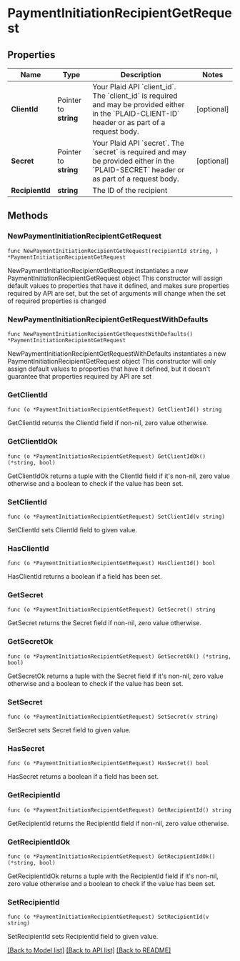 # PaymentInitiationRecipientGetRequest

## Properties

Name | Type | Description | Notes
------------ | ------------- | ------------- | -------------
**ClientId** | Pointer to **string** | Your Plaid API &#x60;client_id&#x60;. The &#x60;client_id&#x60; is required and may be provided either in the &#x60;PLAID-CLIENT-ID&#x60; header or as part of a request body. | [optional] 
**Secret** | Pointer to **string** | Your Plaid API &#x60;secret&#x60;. The &#x60;secret&#x60; is required and may be provided either in the &#x60;PLAID-SECRET&#x60; header or as part of a request body. | [optional] 
**RecipientId** | **string** | The ID of the recipient | 

## Methods

### NewPaymentInitiationRecipientGetRequest

`func NewPaymentInitiationRecipientGetRequest(recipientId string, ) *PaymentInitiationRecipientGetRequest`

NewPaymentInitiationRecipientGetRequest instantiates a new PaymentInitiationRecipientGetRequest object
This constructor will assign default values to properties that have it defined,
and makes sure properties required by API are set, but the set of arguments
will change when the set of required properties is changed

### NewPaymentInitiationRecipientGetRequestWithDefaults

`func NewPaymentInitiationRecipientGetRequestWithDefaults() *PaymentInitiationRecipientGetRequest`

NewPaymentInitiationRecipientGetRequestWithDefaults instantiates a new PaymentInitiationRecipientGetRequest object
This constructor will only assign default values to properties that have it defined,
but it doesn't guarantee that properties required by API are set

### GetClientId

`func (o *PaymentInitiationRecipientGetRequest) GetClientId() string`

GetClientId returns the ClientId field if non-nil, zero value otherwise.

### GetClientIdOk

`func (o *PaymentInitiationRecipientGetRequest) GetClientIdOk() (*string, bool)`

GetClientIdOk returns a tuple with the ClientId field if it's non-nil, zero value otherwise
and a boolean to check if the value has been set.

### SetClientId

`func (o *PaymentInitiationRecipientGetRequest) SetClientId(v string)`

SetClientId sets ClientId field to given value.

### HasClientId

`func (o *PaymentInitiationRecipientGetRequest) HasClientId() bool`

HasClientId returns a boolean if a field has been set.

### GetSecret

`func (o *PaymentInitiationRecipientGetRequest) GetSecret() string`

GetSecret returns the Secret field if non-nil, zero value otherwise.

### GetSecretOk

`func (o *PaymentInitiationRecipientGetRequest) GetSecretOk() (*string, bool)`

GetSecretOk returns a tuple with the Secret field if it's non-nil, zero value otherwise
and a boolean to check if the value has been set.

### SetSecret

`func (o *PaymentInitiationRecipientGetRequest) SetSecret(v string)`

SetSecret sets Secret field to given value.

### HasSecret

`func (o *PaymentInitiationRecipientGetRequest) HasSecret() bool`

HasSecret returns a boolean if a field has been set.

### GetRecipientId

`func (o *PaymentInitiationRecipientGetRequest) GetRecipientId() string`

GetRecipientId returns the RecipientId field if non-nil, zero value otherwise.

### GetRecipientIdOk

`func (o *PaymentInitiationRecipientGetRequest) GetRecipientIdOk() (*string, bool)`

GetRecipientIdOk returns a tuple with the RecipientId field if it's non-nil, zero value otherwise
and a boolean to check if the value has been set.

### SetRecipientId

`func (o *PaymentInitiationRecipientGetRequest) SetRecipientId(v string)`

SetRecipientId sets RecipientId field to given value.



[[Back to Model list]](../README.md#documentation-for-models) [[Back to API list]](../README.md#documentation-for-api-endpoints) [[Back to README]](../README.md)


